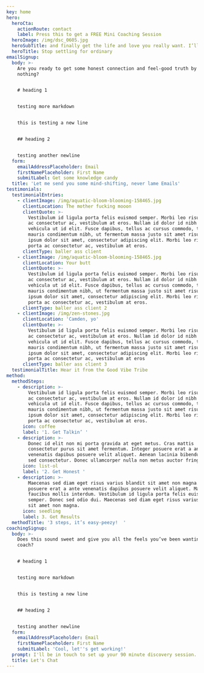 ```yaml
---
key: home
hero:
  heroCta:
    actionRoute: contact
    label: Press this to get a FREE Mini Coaching Session
  heroImage: /img/dsc_0605.jpg
  heroSubTitle: and finally get the life and love you really want. I’ll show you how.
  heroTitle: Stop settling for ordinary
emailSignup:
  body: >-
    Are you ready to get some honest connection and feel-good truth by doing
    nothing?


    # heading 1


    testing more markdown


    this is testing a new line


    ## heading 2


    testing another newline
  form:
    emailAddressPlaceholder: Email
    firstNamePlaceholder: First Name
    submitLabel: Get some knowledge candy
  title: 'Let me send you some mind-shifting, never lame Emails'
testimonials:
  testimonialEntries:
    - clientImage: /img/aquatic-bloom-blooming-158465.jpg
      clientLocation: The mother fucking mooon
      clientQuote: >-
        Vestibulum id ligula porta felis euismod semper. Morbi leo risus, porta
        ac consectetur ac, vestibulum at eros. Nullam id dolor id nibh ultricies
        vehicula ut id elit. Fusce dapibus, tellus ac cursus commodo, tortor
        mauris condimentum nibh, ut fermentum massa justo sit amet risus. Lorem
        ipsum dolor sit amet, consectetur adipiscing elit. Morbi leo risus,
        porta ac consectetur ac, vestibulum at eros.
      clientType: baller ass client
    - clientImage: /img/aquatic-bloom-blooming-158465.jpg
      clientLocation: Your butt
      clientQuote: >-
        Vestibulum id ligula porta felis euismod semper. Morbi leo risus, porta
        ac consectetur ac, vestibulum at eros. Nullam id dolor id nibh ultricies
        vehicula ut id elit. Fusce dapibus, tellus ac cursus commodo, tortor
        mauris condimentum nibh, ut fermentum massa justo sit amet risus. Lorem
        ipsum dolor sit amet, consectetur adipiscing elit. Morbi leo risus,
        porta ac consectetur ac, vestibulum at eros.
      clientType: baller ass client 2
    - clientImage: /img/zen-stones.jpg
      clientLocation: 'Camden, yo'
      clientQuote: >-
        Vestibulum id ligula porta felis euismod semper. Morbi leo risus, porta
        ac consectetur ac, vestibulum at eros. Nullam id dolor id nibh ultricies
        vehicula ut id elit. Fusce dapibus, tellus ac cursus commodo, tortor
        mauris condimentum nibh, ut fermentum massa justo sit amet risus. Lorem
        ipsum dolor sit amet, consectetur adipiscing elit. Morbi leo risus,
        porta ac consectetur ac, vestibulum at eros
      clientType: baller ass client 3
  testimonialTitle: Hear it from the Good Vibe Tribe
method:
  methodSteps:
    - description: >-
        Vestibulum id ligula porta felis euismod semper. Morbi leo risus, porta
        ac consectetur ac, vestibulum at eros. Nullam id dolor id nibh ultricies
        vehicula ut id elit. Fusce dapibus, tellus ac cursus commodo, tortor
        mauris condimentum nibh, ut fermentum massa justo sit amet risus. Lorem
        ipsum dolor sit amet, consectetur adipiscing elit. Morbi leo risus,
        porta ac consectetur ac, vestibulum at eros.
      icon: coffee
      label: '1. Get Talkin’ '
    - description: >-
        Donec id elit non mi porta gravida at eget metus. Cras mattis
        consectetur purus sit amet fermentum. Integer posuere erat a ante
        venenatis dapibus posuere velit aliquet. Aenean lacinia bibendum nulla
        sed consectetur. Donec ullamcorper nulla non metus auctor fringilla.
      icon: list-ol
      label: '2. Get Honest '
    - description: >-
        Maecenas sed diam eget risus varius blandit sit amet non magna. Integer
        posuere erat a ante venenatis dapibus posuere velit aliquet. Maecenas
        faucibus mollis interdum. Vestibulum id ligula porta felis euismod
        semper. Donec sed odio dui. Maecenas sed diam eget risus varius blandit
        sit amet non magna.
      icon: seedling
      label: 3. Get Results
  methodTitle: '3 steps, it’s easy-peezy!  '
coachingSignup:
  body: >-
    Does this sound sweet and give you all the feels you’ve been wanting from a
    coach? 


    # heading 1


    testing more markdown


    this is testing a new line


    ## heading 2


    testing another newline
  form:
    emailAddressPlaceholder: Email
    firstNamePlaceholder: First Name
    submitLabel: 'Cool, let''s get working!'
  prompt: I'll be in touch to set up your 90 minute discovery session.
  title: Let's Chat
---
```


